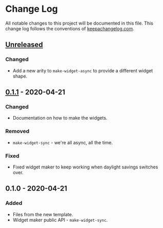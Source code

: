 # Change Log
All notable changes to this project will be documented in this file. This change log follows the conventions of [keepachangelog.com](http://keepachangelog.com/).

## [Unreleased]
### Changed
- Add a new arity to `make-widget-async` to provide a different widget shape.

## [0.1.1] - 2020-04-21
### Changed
- Documentation on how to make the widgets.

### Removed
- `make-widget-sync` - we're all async, all the time.

### Fixed
- Fixed widget maker to keep working when daylight savings switches over.

## 0.1.0 - 2020-04-21
### Added
- Files from the new template.
- Widget maker public API - `make-widget-sync`.

[Unreleased]: https://github.com/your-name/clojure-for-the-brave-and-true/compare/0.1.1...HEAD
[0.1.1]: https://github.com/your-name/clojure-for-the-brave-and-true/compare/0.1.0...0.1.1
